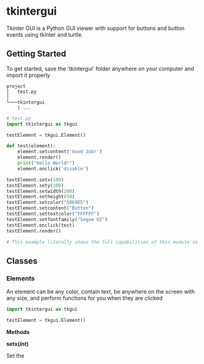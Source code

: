 # tkintergui
Tkinter GUI is a Python GUI viewer with support for buttons and button events using tkinter and turtle.

## Getting Started

To get started, save the 'tkintergui' folder anywhere on your computer and import it properly

```
project
│   test.py  
│
└───tkintergui
    | ...
```

```py
# test.py
import tkintergui as tkgui

testElement = tkgui.Element()

def test(element):
    element.setcontent('Good Job!')
    element.render()
    print("Hello World!")
    element.onclick('disable')

testElement.setx(100)
testElement.sety(100)
testElement.setwidth(200)
testElement.setheight(50)
testElement.setcolor("5069E5")
testElement.setcontent("Button")
testElement.settextcolor("FFFFFF")
testElement.setfontfamily("Segoe UI")
testElement.onclick(test)
testElement.render()

# This example literally shows the full capabilities of this module so far
```

## Classes

### Elements

An element can be any color, contain text, be anywhere on the screen with any size, and perform functions for you when they are clicked

```py
import tkintergui as tkgui

testElement = tkgui.Element()
```
**Methods**

**setx(*int*)**

Set the 
